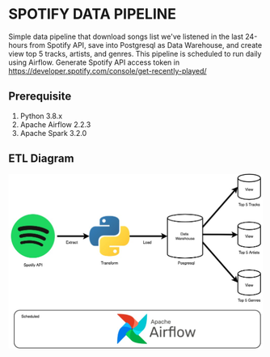 # SPOTIFY DATA PIPELINE
Simple data pipeline that download songs list we've listened in the last 24-hours from Spotify API, save into Postgresql as Data Warehouse, and create view top 5 tracks, artists, and genres. This pipeline is scheduled to run daily using Airflow. Generate Spotify API access token in https://developer.spotify.com/console/get-recently-played/

## Prerequisite
1. Python 3.8.x
2. Apache Airflow 2.2.3
3. Apache Spark 3.2.0

## ETL Diagram
![alt text](./additional_files/etl_diagram.jpg)
